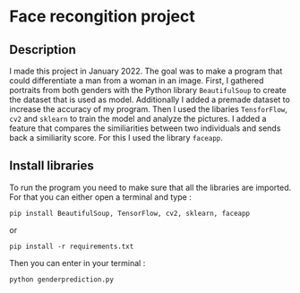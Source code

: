 # Face recongition project
## Description
I made this project in January 2022. The goal was to make a program that could differentiate a man from a woman in an image. First, I gathered portraits from both genders with the Python library ```BeautifulSoup``` to create the dataset that is used as model. Additionally I added a premade dataset to increase the accuracy of my program. Then I used the libaries ```TensforFlow```, ```cv2``` and ```sklearn``` to train the model and analyze the pictures.
I added a feature that compares the similiarities between two individuals and sends back a similiarity score. For this I used the library ```faceapp```.

## Install libraries
To run the program you need to make sure that all the libraries are imported. For that you can either open a terminal and type :
```
pip install BeautifulSoup, TensorFlow, cv2, sklearn, faceapp
```
or
```
pip install -r requirements.txt
```
Then you can enter in your terminal :
```
python genderprediction.py
```

